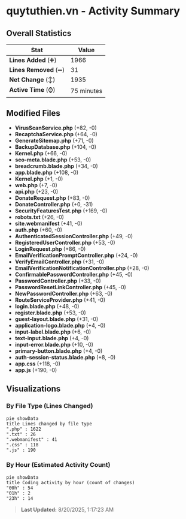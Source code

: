 # quytuthien.vn - Activity Summary 

## Overall Statistics

| Stat                   | Value                                                             |
| ---------------------- | ----------------------------------------------------------------- |
| **Lines Added** (➕)   | 1966                                          |
| **Lines Removed** (➖) | 31                                        |
| **Net Change** (↕)    | 1935                |
| **Active Time** (⌚)   | 75 minutes |


## Modified Files
- **VirusScanService.php** (+82, -0)
- **RecaptchaService.php** (+64, -0)
- **GenerateSitemap.php** (+71, -0)
- **BackupDatabase.php** (+104, -0)
- **Kernel.php** (+66, -0)
- **seo-meta.blade.php** (+53, -0)
- **breadcrumb.blade.php** (+34, -0)
- **app.blade.php** (+108, -0)
- **Kernel.php** (+1, -0)
- **web.php** (+7, -0)
- **api.php** (+23, -0)
- **DonateRequest.php** (+83, -0)
- **DonateController.php** (+0, -31)
- **SecurityFeaturesTest.php** (+169, -0)
- **robots.txt** (+26, -0)
- **site.webmanifest** (+41, -0)
- **auth.php** (+60, -0)
- **AuthenticatedSessionController.php** (+49, -0)
- **RegisteredUserController.php** (+53, -0)
- **LoginRequest.php** (+86, -0)
- **EmailVerificationPromptController.php** (+24, -0)
- **VerifyEmailController.php** (+31, -0)
- **EmailVerificationNotificationController.php** (+28, -0)
- **ConfirmablePasswordController.php** (+45, -0)
- **PasswordController.php** (+33, -0)
- **PasswordResetLinkController.php** (+45, -0)
- **NewPasswordController.php** (+63, -0)
- **RouteServiceProvider.php** (+41, -0)
- **login.blade.php** (+48, -0)
- **register.blade.php** (+53, -0)
- **guest-layout.blade.php** (+31, -0)
- **application-logo.blade.php** (+4, -0)
- **input-label.blade.php** (+6, -0)
- **text-input.blade.php** (+4, -0)
- **input-error.blade.php** (+10, -0)
- **primary-button.blade.php** (+4, -0)
- **auth-session-status.blade.php** (+8, -0)
- **app.css** (+118, -0)
- **app.js** (+190, -0)

## Visualizations

### By File Type (Lines Changed)

```mermaid
pie showData
title Lines changed by file type
".php" : 1622
".txt" : 26
".webmanifest" : 41
".css" : 118
".js" : 190
```

### By Hour (Estimated Activity Count)

```mermaid
pie showData
title Coding activity by hour (count of changes)
"00h" : 54
"01h" : 2
"23h" : 14
```


> **Last Updated:** 8/20/2025, 1:17:23 AM